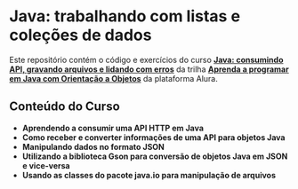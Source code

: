 # Java: trabalhando com listas e coleções de dados

Este repositório contém o código e exercícios do curso **[Java: consumindo API, gravando arquivos e lidando com erros]([https://cursos.alura.com.br/course/java-listas-colecoes-dados](https://cursos.alura.com.br/course/java-consumindo-api-gravando-arquivos-lidando-erros))** da trilha **[Aprenda a programar em Java com Orientação a Objetos](https://cursos.alura.com.br/formacao-java)** da plataforma Alura.  

## Conteúdo do Curso

- **Aprendendo a consumir uma API HTTP em Java**
- **Como receber e converter informações de uma API para objetos Java**
- **Manipulando dados no formato JSON**
- **Utilizando a biblioteca Gson para conversão de objetos Java em JSON e vice-versa**
- **Usando as classes do pacote java.io para manipulação de arquivos**
